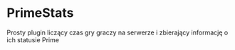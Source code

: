 # PrimeStats
Prosty plugin liczący czas gry graczy na serwerze i zbierający informację o ich statusie Prime
